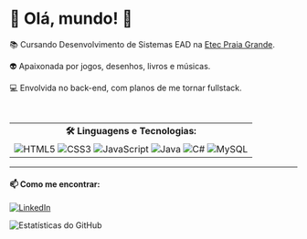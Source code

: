 # 👾 Olá, mundo! 👋 

📚 Cursando Desenvolvimento de Sistemas EAD na [Etec Praia Grande](https://www.etecpg.com.br).

👽 Apaixonada por jogos, desenhos, livros e músicas.

💻 Envolvida no back-end, com planos de me tornar fullstack.

<br>

<table>
  <tr>
    <td colspan="6" align="center"><b> 🛠️ Linguagens e Tecnologias:</b></td>
  </tr>
  <tr>
    <td><img src="https://img.shields.io/badge/HTML5-E34F26?style=for-the-badge&logo=html5&logoColor=white" alt="HTML5"<br>
    <img src="https://img.shields.io/badge/CSS3-1572B6?style=for-the-badge&logo=css3&logoColor=white" alt="CSS3"<br>
    <img src="https://img.shields.io/badge/JavaScript-F7DF1E?style=for-the-badge&logo=javascript&logoColor=black" alt="JavaScript"<br>
    <img src="https://img.shields.io/badge/Java-ED8B00?style=for-the-badge&logo=java&logoColor=white" alt="Java"<br>
    <img src="https://img.shields.io/badge/C%23-239120?style=for-the-badge&logo=c-sharp&logoColor=white" alt="C#"<br>
    <img src="https://img.shields.io/badge/MySQL-00000F?style=for-the-badge&logo=mysql&logoColor=white" alt="MySQL"></td>
  </tr>
</table>

___ 

#### 📫 Como me encontrar:

[![LinkedIn](https://img.shields.io/badge/LinkedIn-0077B5?style=for-the-badge&logo=linkedin&logoColor=white)](https://www.linkedin.com/in/camilalocatelli/)

![Estatísticas do GitHub](https://github-readme-stats.vercel.app/api/top-langs/?username=camilalocatelli&layout=compact)
